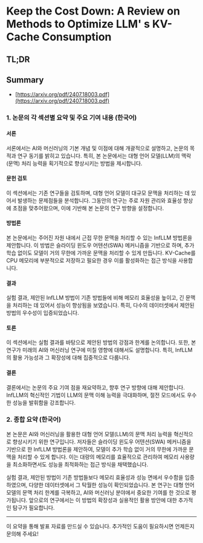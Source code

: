 # Keep the Cost Down: A Review on Methods to Optimize LLM' s KV-Cache Consumption
## TL;DR
## Summary
- [https://arxiv.org/pdf/2407.18003.pdf](https://arxiv.org/pdf/2407.18003.pdf)

### 1. 논문의 각 섹션별 요약 및 주요 기여 내용 (한국어)

#### 서론
서론에서는 AI와 머신러닝의 기본 개념 및 이점에 대해 개괄적으로 설명하고, 논문의 목적과 연구 동기를 밝히고 있습니다. 특히, 본 논문에서는 대형 언어 모델(LLM)의 맥락(문맥) 처리 능력을 획기적으로 향상시키는 방법을 제시합니다.

#### 문헌 검토
이 섹션에서는 기존 연구들을 검토하며, 대형 언어 모델이 대규모 문맥을 처리하는 데 있어서 발생하는 문제점들을 분석합니다. 그동안의 연구는 주로 자원 관리와 효율성 향상에 초점을 맞추어왔으며, 이에 기반해 본 논문의 연구 방향을 설정합니다.

#### 방법론
본 논문에서는 주어진 자원 내에서 근접 무한 문맥을 처리할 수 있는 InfLLM 방법론을 제안합니다. 이 방법은 슬라이딩 윈도우 어텐션(SWA) 메커니즘을 기반으로 하며, 추가 학습 없이도 모델이 거의 무한에 가까운 문맥을 처리할 수 있게 만듭니다. KV-Cache를 CPU 메모리에 부분적으로 저장하고 필요한 경우 이를 활성화하는 접근 방식을 사용합니다.

#### 결과
실험 결과, 제안된 InfLLM 방법이 기존 방법들에 비해 메모리 효율성을 높이고, 긴 문맥을 처리하는 데 있어서 성능이 향상됨을 보였습니다. 특히, 다수의 데이터셋에서 제안된 방법의 우수성이 입증되었습니다.

#### 토론
이 섹션에서는 실험 결과를 바탕으로 제안된 방법의 강점과 한계를 논의합니다. 또한, 본 연구가 미래의 AI와 머신러닝 연구에 미칠 영향에 대해서도 설명합니다. 특히, InfLLM의 활용 가능성과 그 확장성에 대해 집중적으로 다룹니다.

#### 결론
결론에서는 논문의 주요 기여 점을 재요약하고, 향후 연구 방향에 대해 제안합니다. InfLLM의 혁신적인 기법이 LLM의 문맥 이해 능력을 극대화하며, 절전 모드에서도 우수한 성능을 발휘함을 강조합니다.

### 2. 종합 요약 (한국어)

본 논문은 AI와 머신러닝을 활용한 대형 언어 모델(LLM)의 문맥 처리 능력을 혁신적으로 향상시키기 위한 연구입니다. 저자들은 슬라이딩 윈도우 어텐션(SWA) 메커니즘을 기반으로 한 InfLLM 방법론을 제안하여, 모델이 추가 학습 없이 거의 무한에 가까운 문맥을 처리할 수 있게 합니다. 이는 대량의 메모리를 효율적으로 관리하여 메모리 사용량을 최소화하면서도 성능을 최적화하는 접근 방식을 채택했습니다.

실험 결과, 제안된 방법이 기존 방법들보다 메모리 효율성과 성능 면에서 우수함을 입증하였으며, 다양한 데이터셋에서 그 탁월한 성능이 확인되었습니다. 본 연구는 대형 언어 모델의 문맥 처리 한계를 극복하고, AI와 머신러닝 분야에서 중요한 기여를 한 것으로 평가됩니다. 앞으로의 연구에서는 이 방법의 확장성과 실용적인 활용 방안에 대한 추가적인 탐구가 필요합니다.

---

이 요약을 통해 발표 자료를 만드실 수 있습니다. 추가적인 도움이 필요하시면 언제든지 문의해 주세요!